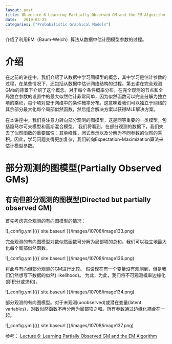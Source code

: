 ```yaml
---
layout: post
title: 译Lecture 6 Learning Partially Observed GM and the EM Algorithm
date:   2019-03-25
categories: ["Probabilistic Graphical Models"]
---  
```



介绍了利用EM（Baum-Welch）算法从数据中估计图模型参数的过程。

# 介绍  

在之前的讲座中，我们介绍了从数据中学习图模型的概念，其中学习是估计参数的过程，在某些情况下，还包括从数据中估计网络结构的过程。第五讲在完全观测GMs的背景下介绍了这个概念。对于每个条件概率分布，在完全观测的节点和全局独立参数的设置中的最大似然估计非常简单，因为似然函数可以完全分解为独立项的乘积，每个项对应于网络中的条件概率分布。这意味着我们可以独立于网络的其余部分最大化每个局部似然函数，然后组合解决方案以获得MLE解决方案。

在本讲座中，我们将注意力转向部分观测的图模型，这是同等重要的一类模型，包括隐马尔可夫模型和高斯混合模型。 我们将看到，在部分观测的数据下，我们失去了似然函数的重要属性：其单峰性，闭式表示以及分解为不同参数的似然的乘积。因此，学习问题变得更加复杂，我们转向Expectation-Maximization算法来估计模型参数。

# 部分观测的图模型(Partially Observed GMs)    

## 有向但部分观测的图模型(Directed but partially observed GM)  

首先考虑完全观测的有向图模型的情况：  

![_config.yml]({{ site.baseurl }}/images/10708/image133.png)   

完全观测的有向图模型对数似然函数可分解为局部项的总和。我们可以独立地最大化每个局部似然函数。  

![_config.yml]({{ site.baseurl }}/images/10708/image136.png)  


将此与有向但部分观测的GM进行比较。 假设现在有一个变量没有观测到，但是我们仍然想写下数据的似然( likelihood)。 为此，为此，我们将不可观测概率边缘化(即积分或求和)。  

![_config.yml]({{ site.baseurl }}/images/10708/image134.png)  

部分观测的有向图模型。对于未观测(unobserved)或潜在变量(latent variables)，对数似然函数不再分解为局部项之和。所有参数通过边缘化耦合在一起。

![_config.yml]({{ site.baseurl }}/images/10708/image137.png) 

参考：
[Lecture 6: Learning Partially Observed GM and the EM Algorithm](https://sailinglab.github.io/pgm-spring-2019/notes/lecture-06/)



